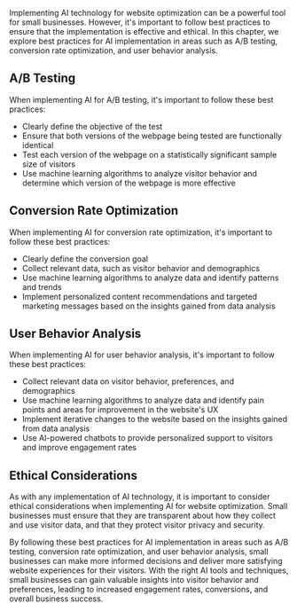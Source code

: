 
Implementing AI technology for website optimization can be a powerful tool for small businesses. However, it's important to follow best practices to ensure that the implementation is effective and ethical. In this chapter, we explore best practices for AI implementation in areas such as A/B testing, conversion rate optimization, and user behavior analysis.

A/B Testing
-----------

When implementing AI for A/B testing, it's important to follow these best practices:

* Clearly define the objective of the test
* Ensure that both versions of the webpage being tested are functionally identical
* Test each version of the webpage on a statistically significant sample size of visitors
* Use machine learning algorithms to analyze visitor behavior and determine which version of the webpage is more effective

Conversion Rate Optimization
----------------------------

When implementing AI for conversion rate optimization, it's important to follow these best practices:

* Clearly define the conversion goal
* Collect relevant data, such as visitor behavior and demographics
* Use machine learning algorithms to analyze data and identify patterns and trends
* Implement personalized content recommendations and targeted marketing messages based on the insights gained from data analysis

User Behavior Analysis
----------------------

When implementing AI for user behavior analysis, it's important to follow these best practices:

* Collect relevant data on visitor behavior, preferences, and demographics
* Use machine learning algorithms to analyze data and identify pain points and areas for improvement in the website's UX
* Implement iterative changes to the website based on the insights gained from data analysis
* Use AI-powered chatbots to provide personalized support to visitors and improve engagement rates

Ethical Considerations
----------------------

As with any implementation of AI technology, it is important to consider ethical considerations when implementing AI for website optimization. Small businesses must ensure that they are transparent about how they collect and use visitor data, and that they protect visitor privacy and security.

By following these best practices for AI implementation in areas such as A/B testing, conversion rate optimization, and user behavior analysis, small businesses can make more informed decisions and deliver more satisfying website experiences for their visitors. With the right AI tools and techniques, small businesses can gain valuable insights into visitor behavior and preferences, leading to increased engagement rates, conversions, and overall business success.
